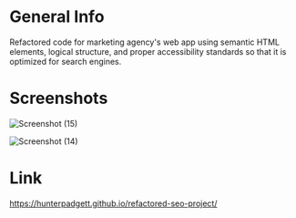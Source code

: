 # General Info
Refactored code for marketing agency's web app using semantic HTML elements, logical structure, and proper accessibility standards so that it is optimized for search engines.

# Screenshots
![Screenshot (15)](https://user-images.githubusercontent.com/106113692/174084867-49a18f40-badf-4370-8139-fa3f6e3d275d.png)

![Screenshot (14)](https://user-images.githubusercontent.com/106113692/174084847-54b585b3-1aed-4b21-bb16-5bc022a9f725.png)

# Link
https://hunterpadgett.github.io/refactored-seo-project/
